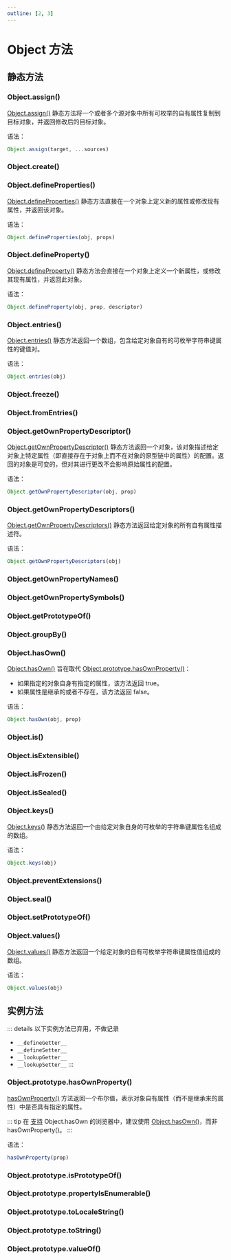 ```yaml
---
outline: [2, 3]
---
```


# Object 方法

## 静态方法

### Object.assign()

[Object.assign()](https://developer.mozilla.org/zh-CN/docs/Web/JavaScript/Reference/Global_Objects/Object/assign) 静态方法将一个或者多个源对象中所有可枚举的自有属性复制到目标对象，并返回修改后的目标对象。

语法：

```js
Object.assign(target, ...sources)
```

### Object.create()

### Object.defineProperties()

[Object.defineProperties()](https://developer.mozilla.org/zh-CN/docs/Web/JavaScript/Reference/Global_Objects/Object/defineProperties) 静态方法直接在一个对象上定义新的属性或修改现有属性，并返回该对象。

语法：

```js
Object.defineProperties(obj, props)
```

### Object.defineProperty()

[Object.defineProperty()](https://developer.mozilla.org/zh-CN/docs/Web/JavaScript/Reference/Global_Objects/Object/defineProperty) 静态方法会直接在一个对象上定义一个新属性，或修改其现有属性，并返回此对象。

语法：

```js
Object.defineProperty(obj, prop, descriptor)
```

### Object.entries()

[Object.entries()](https://developer.mozilla.org/zh-CN/docs/Web/JavaScript/Reference/Global_Objects/Object/entries) 静态方法返回一个数组，包含给定对象自有的可枚举字符串键属性的键值对。

语法：

```js
Object.entries(obj)
```

### Object.freeze()

### Object.fromEntries()

### Object.getOwnPropertyDescriptor()

[Object.getOwnPropertyDescriptor()](https://developer.mozilla.org/zh-CN/docs/Web/JavaScript/Reference/Global_Objects/Object/getOwnPropertyDescriptor) 静态方法返回一个对象，该对象描述给定对象上特定属性（即直接存在于对象上而不在对象的原型链中的属性）的配置。返回的对象是可变的，但对其进行更改不会影响原始属性的配置。

语法：

```js
Object.getOwnPropertyDescriptor(obj, prop)
```

### Object.getOwnPropertyDescriptors()

[Object.getOwnPropertyDescriptors()](https://developer.mozilla.org/zh-CN/docs/Web/JavaScript/Reference/Global_Objects/Object/getOwnPropertyDescriptors) 静态方法返回给定对象的所有自有属性描述符。

语法：

```js
Object.getOwnPropertyDescriptors(obj)
```

### Object.getOwnPropertyNames()

### Object.getOwnPropertySymbols()

### Object.getPrototypeOf()

### Object.groupBy()

### Object.hasOwn()

[Object.hasOwn()](https://developer.mozilla.org/zh-CN/docs/Web/JavaScript/Reference/Global_Objects/Object/hasOwn) 旨在取代 [Object.prototype.hasOwnProperty()](#object-prototype-hasownproperty)：

- 如果指定的对象自身有指定的属性，该方法返回 true。
- 如果属性是继承的或者不存在，该方法返回 false。

语法：

```js
Object.hasOwn(obj, prop)
```

### Object.is()

### Object.isExtensible()

### Object.isFrozen()

### Object.isSealed()

### Object.keys()

[Object.keys()](https://developer.mozilla.org/zh-CN/docs/Web/JavaScript/Reference/Global_Objects/Object/keys) 静态方法返回一个由给定对象自身的可枚举的字符串键属性名组成的数组。

语法：

```js
Object.keys(obj)
```

### Object.preventExtensions()

### Object.seal()

### Object.setPrototypeOf()

### Object.values()

[Object.values()](https://developer.mozilla.org/zh-CN/docs/Web/JavaScript/Reference/Global_Objects/Object/values) 静态方法返回一个给定对象的自有可枚举字符串键属性值组成的数组。

语法：

```js
Object.values(obj)
```

## 实例方法

::: details 以下实例方法已弃用，不做记录

- `__defineGetter__`
- `__defineSetter__`
- `__lookupGetter__`
- `__lookupSetter__`
  :::

### Object.prototype.hasOwnProperty()

[hasOwnProperty()](https://developer.mozilla.org/zh-CN/docs/Web/JavaScript/Reference/Global_Objects/Object/hasOwnProperty) 方法返回一个布尔值，表示对象自有属性（而不是继承来的属性）中是否具有指定的属性。

::: tip 在 [支持](https://caniuse.com/?search=Object.hasOwn) Object.hasOwn 的浏览器中，建议使用 [Object.hasOwn()](#object-hasown)，而非 hasOwnProperty()。
:::

语法：

```js
hasOwnProperty(prop)
```

### Object.prototype.isPrototypeOf()

### Object.prototype.propertyIsEnumerable()

### Object.prototype.toLocaleString()

### Object.prototype.toString()

### Object.prototype.valueOf()
